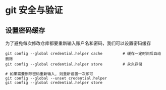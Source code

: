 # git 安全与验证

## 设置密码缓存

为了避免每次修改仓库都要重新输入账户名和密码，我们可以设置密码缓存

```shell
git config --global credential.helper cache         # 缓存一定时间后自动删除
git config --global credential.helper store         # 永久存储

# 如果需要删除密码重新输入, 则重新设置一次即可
git config --global --unset credential.helper
git config --global credential.helper store
```